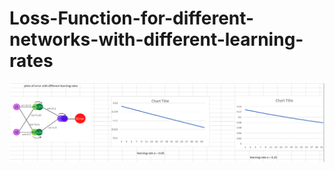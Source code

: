 # Loss-Function-for-different-networks-with-different-learning-rates
![](https://github.com/HarshiniBhat/MNIST_Number_sum_diff/blob/main/network1.png)
